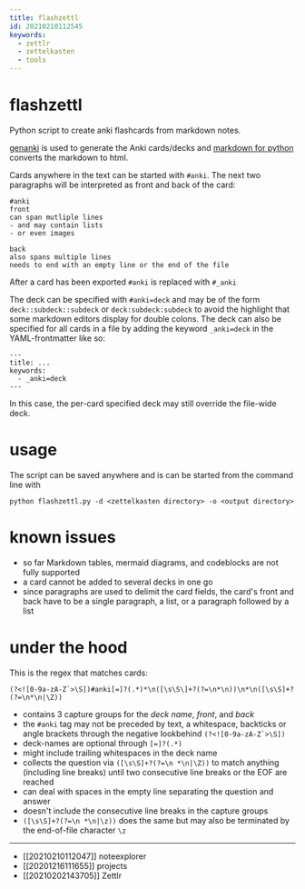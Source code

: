 ```yaml
---
title: flashzettl
id: 20210210112545
keywords:
  - zettlr
  - zettelkasten
  - tools
---
```

# flashzettl
Python script to create anki flashcards from markdown notes.

[genanki](https://github.com/kerrickstaley/genankihttps://github.com/kerrickstaley/genanki) is used to generate the Anki cards/decks and [markdown for python](https://github.com/Python-Markdown/markdown) converts the markdown to html.
    
Cards anywhere in the text can be started with `#anki`. The next two paragraphs will be interpreted as front and back of the card:

```
#anki
front
can span mutliple lines
- and may contain lists
- or even images

back
also spans multiple lines
needs to end with an empty line or the end of the file
```

After a card has been exported `#anki` is replaced with `#_anki`

The deck can be specified with `#anki=deck` and may be of the form `deck::subdeck::subdeck` or `deck:subdeck:subdeck` to avoid the highlight that some markdown editors display for double colons. The deck can also be specified for all cards in a file by adding the keyword `_anki=deck` in the YAML-frontmatter like so:

```
---
title: ...
keywords:
  - _anki=deck
---
```
In this case, the per-card specified deck may still override the file-wide deck.

# usage
The script can be saved anywhere and is can be started from the command line with

```
python flashzettl.py -d <zettelkasten directory> -o <output directory>
```

# known issues
- so far Markdown tables, mermaid diagrams, and codeblocks are not fully supported
- a card cannot be added to several decks in one go
- since paragraphs are used to delimit the card fields, the card's front and back have to be a single paragraph, a list, or a paragraph followed by a list

# under the hood
This is the regex that matches cards:

``(?<![0-9a-zA-Z`>\S])#anki[=]?(.*)*\n([\s\S\]+?(?=\n*\n))\n*\n([\s\S]+?(?=\n*\n|\Z))``

- contains 3 capture groups for the _deck name_, _front_, and _back_
- the `#anki` tag may not be preceded by text, a whitespace, backticks or angle brackets through the negative lookbehind ``(?<![0-9a-zA-Z`>\S])``
- deck-names are optional through `[=]?(.*)`
- might include trailing whitespaces in the deck name
- collects the question via `([\s\S]+?(?=\n *\n|\Z))` to match anything (including line breaks) until two consecutive line breaks or the EOF are reached
- can deal with spaces in the empty line separating the question and answer
- doesn't include the consecutive line breaks in the capture groups
- `([\s\S]+?(?=\n *\n|\z))` does the same but may also be terminated by the end-of-file character `\z`

___

- [[20210210112047]] noteexplorer
- [[20201216111655]] projects
- [[20210202143705]] Zettlr

